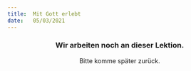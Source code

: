 ```yaml
---
title:  Mit Gott erlebt
date:   05/03/2021
---
```


### <center>Wir arbeiten noch an dieser Lektion.</center>
<center>Bitte komme später zurück.</center>
